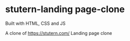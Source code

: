 # stutern-landing page-clone

Built with HTML, CSS and JS

A clone  of https://stutern.com/ Landing page clone
